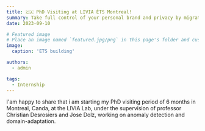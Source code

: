 ```yaml
---
title: 🇨🇦 PhD Visiting at LIVIA ÈTS Montreal!
summary: Take full control of your personal brand and privacy by migrating away from the big tech platforms!
date: 2023-09-10

# Featured image
# Place an image named `featured.jpg/png` in this page's folder and customize its options here.
image:
  caption: 'ETS building'

authors:
  - admin

tags:
  - Internship
---
```


I'am happy to share that i am starting my PhD visiting period of 6 months in Montreal, Canda, at the LIVIA Lab, under the supervision of professor Christian Desrosiers and Jose Dolz, working on anomaly detection and domain-adaptation.
